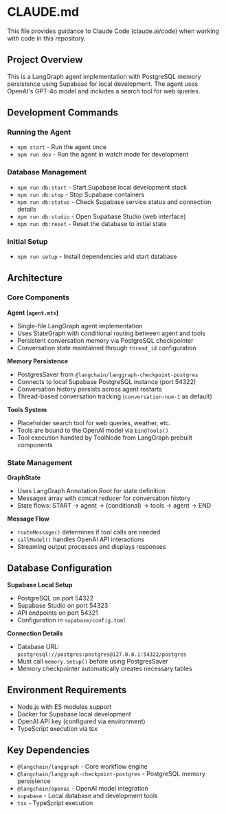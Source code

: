 # CLAUDE.md

This file provides guidance to Claude Code (claude.ai/code) when working with code in this repository.

## Project Overview

This is a LangGraph agent implementation with PostgreSQL memory persistence using Supabase for local development. The agent uses OpenAI's GPT-4o model and includes a search tool for web queries.

## Development Commands

### Running the Agent
- `npm start` - Run the agent once
- `npm run dev` - Run the agent in watch mode for development

### Database Management
- `npm run db:start` - Start Supabase local development stack
- `npm run db:stop` - Stop Supabase containers
- `npm run db:status` - Check Supabase service status and connection details
- `npm run db:studio` - Open Supabase Studio (web interface)
- `npm run db:reset` - Reset the database to initial state

### Initial Setup
- `npm run setup` - Install dependencies and start database

## Architecture

### Core Components

**Agent (`agent.mts`)**
- Single-file LangGraph agent implementation
- Uses StateGraph with conditional routing between agent and tools
- Persistent conversation memory via PostgreSQL checkpointer
- Conversation state maintained through `thread_id` configuration

**Memory Persistence**
- PostgresSaver from `@langchain/langgraph-checkpoint-postgres`
- Connects to local Supabase PostgreSQL instance (port 54322)
- Conversation history persists across agent restarts
- Thread-based conversation tracking (`conversation-num-1` as default)

**Tools System**
- Placeholder search tool for web queries, weather, etc.
- Tools are bound to the OpenAI model via `bindTools()`
- Tool execution handled by ToolNode from LangGraph prebuilt components

### State Management

**GraphState**
- Uses LangGraph Annotation.Root for state definition
- Messages array with concat reducer for conversation history
- State flows: START → agent → (conditional) → tools → agent → END

**Message Flow**
- `routeMessage()` determines if tool calls are needed
- `callModel()` handles OpenAI API interactions
- Streaming output processes and displays responses

## Database Configuration

**Supabase Local Setup**
- PostgreSQL on port 54322
- Supabase Studio on port 54323
- API endpoints on port 54321
- Configuration in `supabase/config.toml`

**Connection Details**
- Database URL: `postgresql://postgres:postgres@127.0.0.1:54322/postgres`
- Must call `memory.setup()` before using PostgresSaver
- Memory checkpointer automatically creates necessary tables

## Environment Requirements

- Node.js with ES modules support
- Docker for Supabase local development
- OpenAI API key (configured via environment)
- TypeScript execution via tsx

## Key Dependencies

- `@langchain/langgraph` - Core workflow engine
- `@langchain/langgraph-checkpoint-postgres` - PostgreSQL memory persistence
- `@langchain/openai` - OpenAI model integration
- `supabase` - Local database and development tools
- `tsx` - TypeScript execution